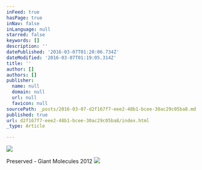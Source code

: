 ```yaml
---
inFeed: true
hasPage: true
inNav: false
inLanguage: null
starred: false
keywords: []
description: ''
datePublished: '2016-03-07T01:20:06.734Z'
dateModified: '2016-03-07T01:19:05.314Z'
title: ''
author: []
authors: []
publisher:
  name: null
  domain: null
  url: null
  favicon: null
sourcePath: _posts/2016-03-07-d2f167f7-eee2-48b1-bcee-30ac29c05ba8.md
published: true
url: d2f167f7-eee2-48b1-bcee-30ac29c05ba8/index.html
_type: Article

---
```

![](https://the-grid-user-content.s3-us-west-2.amazonaws.com/056d4bc0-3ea9-44aa-959a-0e0bebc2eeef.jpg)

Preserved - Giant Molecules 2012
![](https://the-grid-user-content.s3-us-west-2.amazonaws.com/a71a5f55-7b5b-4571-a02e-382426165623.tif)